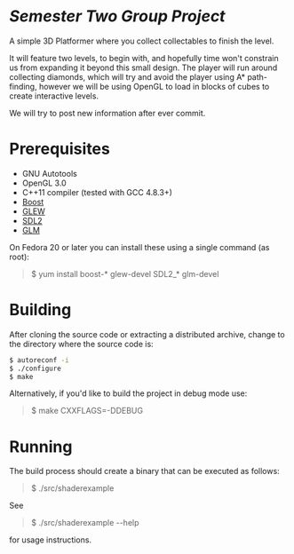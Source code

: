 # *Semester Two Group Project*

A simple 3D Platformer where you collect collectables to finish the level. 

It will feature two levels, to begin with, and hopefully time won't constrain us from expanding it beyond this small design. The player will run around collecting diamonds, which will try and avoid the player using A* path-finding, however we will be using OpenGL to load in blocks of cubes to create interactive levels.

We will try to post new information after ever commit.


# Prerequisites #

* GNU Autotools
* OpenGL 3.0
* C++11 compiler (tested with GCC 4.8.3+)
* [Boost](http://www.boost.org/)
* [GLEW](http://glew.sourceforge.net/)
* [SDL2](https://www.libsdl.org/)
* [GLM](http://glm.g-truc.net/)

On Fedora 20 or later you can install these using a single command (as root):

> $ yum install boost-* glew-devel SDL2_* glm-devel

# Building #

After cloning the source code or extracting a distributed archive, change to the
directory where the source code is:

``` bash
$ autoreconf -i
$ ./configure
$ make
```

Alternatively, if you'd like to build the project in debug mode use:

> $ make CXXFLAGS=-DDEBUG

# Running #

The build process should create a binary that can be executed as follows:

> $ ./src/shaderexample

See

> $ ./src/shaderexample --help

for usage instructions.

